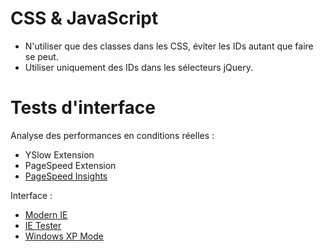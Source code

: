 CSS & JavaScript
================

* N'utiliser que des classes dans les CSS, éviter les IDs autant que faire se peut.
* Utiliser uniquement des IDs dans les sélecteurs jQuery.


Tests d'interface
=================

Analyse des performances en conditions réelles :
* YSlow Extension
* PageSpeed Extension
* [PageSpeed Insights](http://developers.google.com/speed/pagespeed/insights/)

Interface :
* [Modern IE](http://www.modern.ie/)
* [IE Tester](http://my-debugbar.com/wiki/IETester/HomePage)
* [Windows XP Mode](http://windows.microsoft.com/en-us/windows7/products/features/windows-xp-mode)